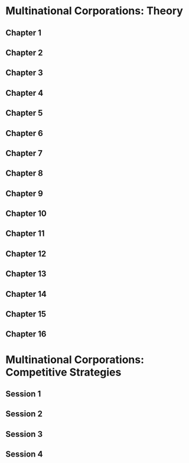 # Multinational Corporations: Theory

## Chapter 1

## Chapter 2

## Chapter 3

## Chapter 4

## Chapter 5

## Chapter 6

## Chapter 7

## Chapter 8

## Chapter 9

## Chapter 10

## Chapter 11

## Chapter 12

## Chapter 13

## Chapter 14

## Chapter 15

## Chapter 16

# Multinational Corporations: Competitive Strategies

## Session 1

## Session 2

## Session 3

## Session 4
